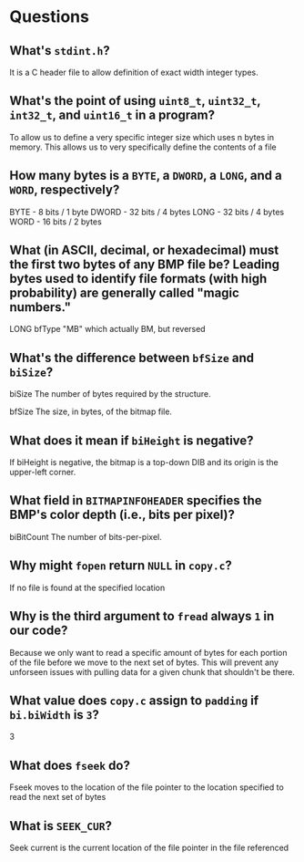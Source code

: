 # Questions

## What's `stdint.h`?

It is a C header file to allow definition of exact width integer types.

## What's the point of using `uint8_t`, `uint32_t`, `int32_t`, and `uint16_t` in a program?

To allow us to define a very specific integer size which uses n bytes in memory.  This allows us to very specifically define the contents of a file

## How many bytes is a `BYTE`, a `DWORD`, a `LONG`, and a `WORD`, respectively?

BYTE - 8 bits / 1 byte
DWORD - 32 bits / 4 bytes
LONG - 32 bits / 4 bytes
WORD - 16 bits / 2 bytes

## What (in ASCII, decimal, or hexadecimal) must the first two bytes of any BMP file be? Leading bytes used to identify file formats (with high probability) are generally called "magic numbers."

LONG bfType "MB" which actually BM, but reversed


## What's the difference between `bfSize` and `biSize`?

biSize
The number of bytes required by the structure.

bfSize
The size, in bytes, of the bitmap file.

## What does it mean if `biHeight` is negative?

If biHeight is negative, the bitmap is a top-down DIB and its origin is the upper-left corner.

## What field in `BITMAPINFOHEADER` specifies the BMP's color depth (i.e., bits per pixel)?

biBitCount
The number of bits-per-pixel.

## Why might `fopen` return `NULL` in `copy.c`?

If no file is found at the specified location

## Why is the third argument to `fread` always `1` in our code?

Because we only want to read a specific amount of bytes for each portion of the file before we move to the next set of bytes.  This will prevent any unforseen issues with pulling data for a given chunk that shouldn't be there.

## What value does `copy.c` assign to `padding` if `bi.biWidth` is `3`?

3

## What does `fseek` do?

Fseek moves to the location of the file pointer to the location specified to read the next set of bytes

## What is `SEEK_CUR`?

Seek current is the current location of the file pointer in the file referenced
